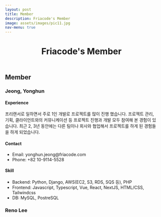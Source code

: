 ```yaml
---
layout: post
title: Member
description: Friacode's Member
image: assets/images/pic11.jpg
nav-menu: true
---
```


<div id="main" class="alt">
  <header class="major">
    <h1>Friacode's Member</h1>
  </header>

  <h2 id="content">Member</h2>

  <div class="row">
    <div class="6u 12u$(small)">
      <h3>Jeong, Yonghun</h3>
      <h4>Experience</h4>
      <p>프리랜서로 일하면서 주로 1인 개발로 프로젝트를 많이 진행 했습니다. 프로젝트 관리, 기획, 클라이언트와의 커뮤니케이션 등 프로젝트 진행과 개발 모두 참여해 본 경험이 있습니다. 최근 2, 3년 동안에는 다른 팀이나 회사와 협업해서 프로젝트를 하게 된 경험들을 하게 되었습니다.</p>
      <h4>Contact</h4>
      <ul>
        <li>Email: yonghun.jeong@friacode.com</li>
        <li>Phone: +82 10-9114-5528</li>
      </ul>
      <h4>Skill</h4>
      <ul>
        <li>Backend: Python, Django, AWS(EC2, S3, RDS, SQS 등), PHP</li>
        <li>Frontend: Javascript, Typescript, Vue, React, NextJS, HTML/CSS, Tailwindcss</li>
        <li>DB: MySQL, PostreSQL</li>
      </ul>
    </div>
    <div class="6u$ 12u$(small)">
      <h3>Reno Lee</h3>
    </div>
  </div>
</div>
